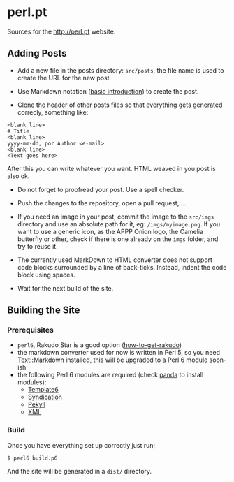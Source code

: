 

# perl.pt

Sources for the http://perl.pt website.

## Adding Posts

* Add a new file in the posts directory: `src/posts`, the file name is used to
create the URL for the new post.

* Use Markdown notation ([basic introduction](http://daringfireball.net/projects/markdown/)) to create the post.

* Clone the header of other posts files so that everything gets generated correcly, something like:
```
<blank line>
# Title
<blank line>
yyyy-mm-dd, por Author <e-mail>
<blank line>
<Text goes here>
```
After this you can write whatever you want. HTML weaved in you post is also ok.

* Do not forget to proofread your post. Use a spell checker.

* Push the changes to the repository, open a pull request, ...

* If you need an image in your post, commit the image to the `src/imgs` directory and use an absolute path for it, eg: `/imgs/myimage.png`. If you want to use a generic icon, as the APPP Onion logo, the Camelia butterfly or other, check if there is one already on the `imgs` folder, and try to reuse it.

* The currently used MarkDown to HTML converter does not support code blocks
surrounded by a line of back-ticks. Instead, indent the code block using spaces.

* Wait for the next build of the site.

## Building the Site

### Prerequisites

* `perl6`, Rakudo Star is a good option ([how-to-get-rakudo](http://rakudo.org/how-to-get-rakudo/))
* the markdown converter used for now is written in Perl 5, so you need [Text::Markdown](http://search.cpan.org/dist/Text-Markdown/) installed, this will be upgraded to a Perl 6 module soon-ish
* the following Perl 6 modules are required (check [panda](https://github.com/tadzik/panda/) to install modules):
  * [Template6](https://github.com/supernovus/template6/)
  * [Syndication](https://github.com/retupmoca/p6-syndication/)
  * [Pekyll](https://github.com/nunorc/p6-Pekyll)
  * [XML](https://github.com/supernovus/exemel/)

### Build

Once you have everything set up correctly just run;

```
$ perl6 build.p6
```

And the site will be generated in a `dist/` directory.
